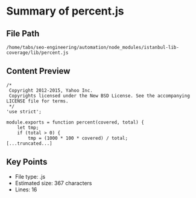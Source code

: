# Summary of percent.js
  
## File Path
`/home/tabs/seo-engineering/automation/node_modules/istanbul-lib-coverage/lib/percent.js`

## Content Preview
```
/*
 Copyright 2012-2015, Yahoo Inc.
 Copyrights licensed under the New BSD License. See the accompanying LICENSE file for terms.
 */
'use strict';

module.exports = function percent(covered, total) {
    let tmp;
    if (total > 0) {
        tmp = (1000 * 100 * covered) / total;
[...truncated...]
```

## Key Points
- File type: .js
- Estimated size: 367 characters
- Lines: 16
